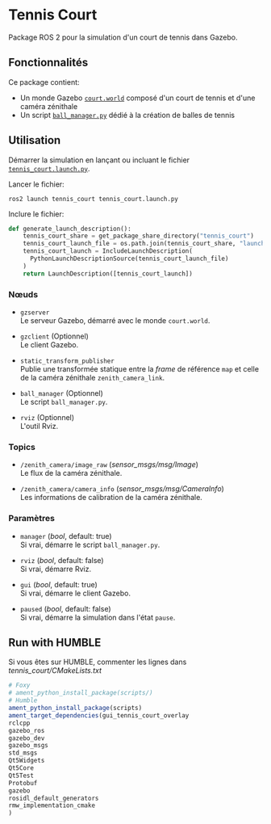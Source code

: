 # Tennis Court

Package ROS 2 pour la simulation d'un court de tennis dans Gazebo.

## Fonctionnalités

Ce package contient:
- Un monde Gazebo [`court.world`](worlds/court.world) composé d'un court de tennis et d'une caméra zénithale
- Un script [`ball_manager.py`](scripts/ball_manager.py) dédié à la création de balles de tennis


## Utilisation

Démarrer la simulation en lançant ou incluant le fichier [`tennis_court.launch.py`](launch/tennis_court.launch.py).

Lancer le fichier:
```shell
ros2 launch tennis_court tennis_court.launch.py
```

Inclure le fichier:
```python
def generate_launch_description():
    tennis_court_share = get_package_share_directory("tennis_court")
    tennis_court_launch_file = os.path.join(tennis_court_share, "launch", "tennis_court.launch.py")
    tennis_court_launch = IncludeLaunchDescription(
      PythonLaunchDescriptionSource(tennis_court_launch_file)
    )
    return LaunchDescription([tennis_court_launch])
```


### Nœuds

- `gzserver`  
  Le serveur Gazebo, démarré avec le monde `court.world`.
  
- `gzclient` (Optionnel)  
  Le client Gazebo.
  
- `static_transform_publisher`  
  Publie une transformée statique entre la *frame* de référence `map` et celle de la caméra zénithale `zenith_camera_link`.
  
- `ball_manager` (Optionnel)  
  Le script `ball_manager.py`.
  
- `rviz` (Optionnel)  
  L'outil Rviz.
  

### Topics

- `/zenith_camera/image_raw` (*sensor_msgs/msg/Image*)  
  Le flux de la caméra zénithale.
  
- `/zenith_camera/camera_info` (*sensor_msgs/msg/CameraInfo*)  
  Les informations de calibration de la caméra zénithale.


### Paramètres

- `manager` (*bool*, default: true)  
  Si vrai, démarre le script `ball_manager.py`.
  
- `rviz` (*bool*, default: false)  
  Si vrai, démarre Rviz.

- `gui` (*bool*, default: true)  
  Si vrai, démarre le client Gazebo.
  
- `paused` (*bool*, default: false)  
  Si vrai, démarre la simulation dans l'état `pause`.

## Run with HUMBLE

Si vous êtes sur HUMBLE, commenter les lignes dans  *tennis_court/CMakeLists.txt* 

```cmake
# Foxy
# ament_python_install_package(scripts/)
# Humble
ament_python_install_package(scripts)  
ament_target_dependencies(gui_tennis_court_overlay
rclcpp
gazebo_ros
gazebo_dev
gazebo_msgs
std_msgs
Qt5Widgets
Qt5Core
Qt5Test
Protobuf
gazebo
rosidl_default_generators
rmw_implementation_cmake
)

